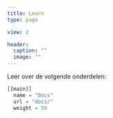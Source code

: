 ```yaml
---
title: Learn
type: page

view: 2

header:
  caption: ""
  image: ""
---
```


Leer over de volgende onderdelen:

```python
[[main]]
  name = "Docs"
  url = "docs/"
  weight = 50
```
